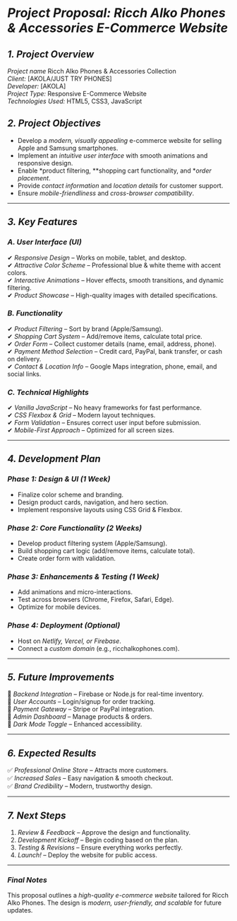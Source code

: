 # *Project Proposal: Ricch Alko Phones & Accessories E-Commerce Website*

## *1. Project Overview*
*Project name* Ricch Alko Phones & Accessories Collection  
*Client:* [AKOLA/JUST TRY PHONES]  
*Developer:* [AKOLA]  
*Project Type:* Responsive E-Commerce Website  
*Technologies Used:* HTML5, CSS3, JavaScript  

## *2. Project Objectives*
- Develop a *modern, visually appealing* e-commerce website for selling Apple and Samsung smartphones.  
- Implement an *intuitive user interface* with smooth animations and responsive design.  
- Enable *product filtering, **shopping cart functionality, and **order placement*.  
- Provide *contact information* and *location details* for customer support.  
- Ensure *mobile-friendliness* and *cross-browser compatibility*.  

---

## *3. Key Features*
### *A. User Interface (UI)*
✔ *Responsive Design* – Works on mobile, tablet, and desktop.  
✔ *Attractive Color Scheme* – Professional blue & white theme with accent colors.  
✔ *Interactive Animations* – Hover effects, smooth transitions, and dynamic filtering.  
✔ *Product Showcase* – High-quality images with detailed specifications.  

### *B. Functionality*
✔ *Product Filtering* – Sort by brand (Apple/Samsung).  
✔ *Shopping Cart System* – Add/remove items, calculate total price.  
✔ *Order Form* – Collect customer details (name, email, address, phone).  
✔ *Payment Method Selection* – Credit card, PayPal, bank transfer, or cash on delivery.  
✔ *Contact & Location Info* – Google Maps integration, phone, email, and social links.  

### *C. Technical Highlights*
✔ *Vanilla JavaScript* – No heavy frameworks for fast performance.  
✔ *CSS Flexbox & Grid* – Modern layout techniques.  
✔ *Form Validation* – Ensures correct user input before submission.  
✔ *Mobile-First Approach* – Optimized for all screen sizes.  

---

## *4. Development Plan*
### *Phase 1: Design & UI (1 Week)*
- Finalize color scheme and branding.  
- Design product cards, navigation, and hero section.  
- Implement responsive layouts using CSS Grid & Flexbox.  

### *Phase 2: Core Functionality (2 Weeks)*
- Develop product filtering system (Apple/Samsung).  
- Build shopping cart logic (add/remove items, calculate total).  
- Create order form with validation.  

### *Phase 3: Enhancements & Testing (1 Week)*
- Add animations and micro-interactions.  
- Test across browsers (Chrome, Firefox, Safari, Edge).  
- Optimize for mobile devices.  

### *Phase 4: Deployment (Optional)*
- Host on *Netlify, Vercel, or Firebase*.  
- Connect a *custom domain* (e.g., ricchalkophones.com).  

---

## *5. Future Improvements*
🔹 *Backend Integration* – Firebase or Node.js for real-time inventory.  
🔹 *User Accounts* – Login/signup for order tracking.  
🔹 *Payment Gateway* – Stripe or PayPal integration.  
🔹 *Admin Dashboard* – Manage products & orders.  
🔹 *Dark Mode Toggle* – Enhanced accessibility.  

---

## *6. Expected Results*
✅ *Professional Online Store* – Attracts more customers.  
✅ *Increased Sales* – Easy navigation & smooth checkout.  
✅ *Brand Credibility* – Modern, trustworthy design.  

---

## *7. Next Steps*
1. *Review & Feedback* – Approve the design and functionality.  
2. *Development Kickoff* – Begin coding based on the plan.  
3. *Testing & Revisions* – Ensure everything works perfectly.  
4. *Launch!* – Deploy the website for public access.  

---

### *Final Notes*
This proposal outlines a *high-quality e-commerce website* tailored for Ricch Alko Phones. The design is *modern, user-friendly, and scalable* for future updates.
